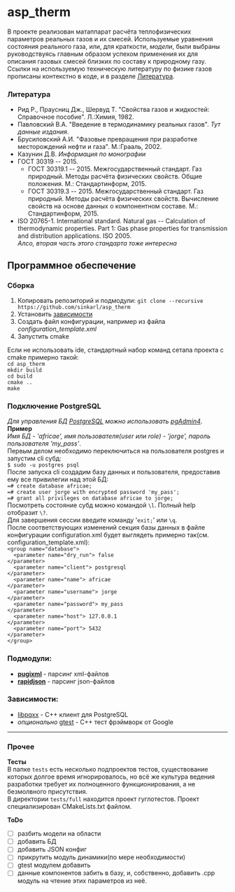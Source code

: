 # asp\_therm


В проекте реализован матаппарат расчёта теплофизических параметров реальных газов и их смесей. Используемые уравнения состояния реального газа, или, для краткости, *модели*, были выбраны руководствуясь главным образом успехом применения их для описания газовых смесей близких по составу к природному газу.   
Ссылки на используемую техническую литературу по физике газов прописаны контекстно в коде, и в разделе [Литература](#literature).

### <a name="literature"></a> Литература

- Рид Р., Праусниц Дж., Шервуд Т. "Свойства газов и жидкостей: Справочное пособие". Л.:Химия, 1982.
- Павловский В.А. "Введение в термодинамику реальных газов". _Тут данные издания_.
- Брусиловский А.И. "Фазовые превращения при разработке месторождений нефти и газа". М.:Грааль, 2002.
- Казунин Д.В. _Информация по монографии_
- ГОСТ 30319 -- 2015.
  - ГОСТ 30319.1 -- 2015. Межгосударственный стандарт. Газ природный. Методы расчёта физических свойств. Общие положения. М.: Стандартинформ, 2015.
  - ГОСТ 30319.3 -- 2015. Межгосударственный стандарт. Газ природный. Методы расчёта физических свойств. Вычисление свойств на основе данных о компонентном составе. М.: Стандартинформ, 2015.
- ISO 20765-1. International standard. Natural gas -- Calculation of thermodynamic properties. Part 1: Gas phase properties for transmission and distribution applications. ISO 2005.    
*Алсо, вторая часть этого стандарта тоже интересна*

## Программное обеспечение
### Сборка
1. Копировать репозиторий и подмодули:
`git clone --recursive https://github.com/sinkarl/asp_therm`
2. Установить [зависимости](#dependencies)
3. Создать файл конфигурации, например из файла *configuration_template.xml*
4. Запустить cmake

Если не использовать ide, стандартный набор команд сетапа проекта с cmake примерно такой:  
`cd asp_therm`  
`mkdir build`  
`cd build`  
`cmake ..`  
`make`


### Подключение PostgreSQL

*Для управления БД [PostgreSQL](https://www.postgresql.org) можно использовать [pgAdmin4](https://www.pgadmin.org)*.   
**Пример**  
*Имя БД - 'africae', имя пользователя(user или role) - 'jorge', пароль пользователя 'my\_pass'*.   
Первым делом необходимо переключиться на пользователя postgres и запустим cli субд:   
`$ sudo -u postgres psql`   
После запуска cli создадим базу данных и пользователя, предоставив ему все привилегии над этой БД:    
`=# create database africae;`  
`=# create user jorge with encrypted password 'my_pass';`   
`=# grant all privileges on database africae to jorge;`   
Посмотреть состояние субд можно командой `\l`. Полный help отобразит `\?`.   
Для завершения сессии введите команду '`exit;`' или `\q`.     
После соответствующих изменений секция базы данных в файле конфигурации configuration.xml будет выглядеть примерно так(см. configuration\_template.xml):    
<code>\<group name="database"></code>    
<code>&nbsp;&nbsp;\<parameter name="dry\_run"> false \</parameter></code>      
<code>&nbsp;&nbsp;\<parameter name="client"> postgresql \</parameter></code>    
<code>&nbsp;&nbsp;\<parameter name="name"> africae \</parameter></code>    
<code>&nbsp;&nbsp;\<parameter name="username"> jorge \</parameter></code>     
<code>&nbsp;&nbsp;\<parameter name="password"> my\_pass \</parameter></code>    
<code>&nbsp;&nbsp;\<parameter name="host"> 127.0.0.1 \</parameter></code>    
<code>&nbsp;&nbsp;\<parameter name="port"> 5432 \</parameter></code>     
<code>\</group></code>

### Подмодули:

- [**pugixml**](https://github.com/zeux/pugixml) - парсинг xml-файлов
- [**rapidjson**](https://github.com/Tencent/rapidjson) - парсинг json-файлов

### <a name="dependencies"></a> Зависимости:

- [libpqxx](http://pqxx.org/development/libpqxx/) - С++ клиент для PostgreSQL
- *опционально* [gtest](https://github.com/google/googletest) - C++ тест фрэймворк от Google

------
### Прочее
**Тесты**   
В папке `tests` есть несколько подпроектов тестов, существование которых долгое время игнорировалось, но всё же культура ведения разработки требует их полноценного функционирования, а не безмолвного присутствия.     
В директории `tests/full` находится проект гуглотестов. Проект специализирован CMakeLists.txt файлом.


**ToDo**

- [ ] разбить модели на области
- [ ] добавить БД
- [ ] добавить JSON конфиг
- [ ] прикрутить модуль динамики(по мере необходимости)
- [ ] gtest модулем добавить
- [ ] данные компонентов забить в базу, и, собственно, добавить .cpp модуль на чтение этих параметров из неё.